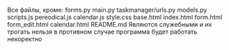 Все файлы, кроме:
forms.py
main.py
taskmanager/urls.py
models.py
scripts.js
pereodical.js
calendar.js
style.css
base.html
index.html
form.html
form_edit.html
calendar.html
README.md
Являются служебными и их трогать нельзя в противном случае программа будет работать некоректно
